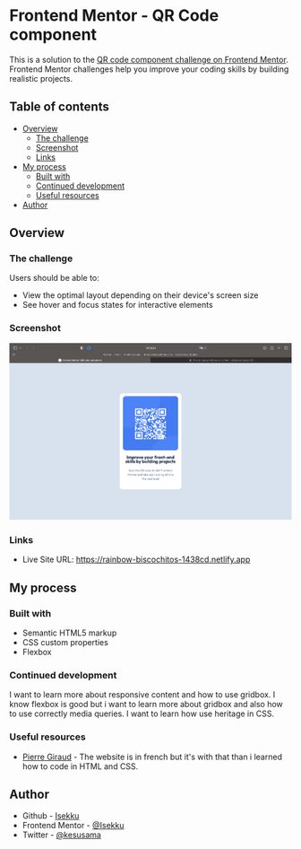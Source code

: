 # Frontend Mentor - QR Code component

This is a solution to the [QR code component challenge on Frontend Mentor](https://www.frontendmentor.io/challenges/qr-code-component-iux_sIO_H). Frontend Mentor challenges help you improve your coding skills by building realistic projects. 

## Table of contents

- [Overview](#overview)
  - [The challenge](#the-challenge)
  - [Screenshot](#screenshot)
  - [Links](#links)
- [My process](#my-process)
  - [Built with](#built-with)
  - [Continued development](#continued-development)
  - [Useful resources](#useful-resources)
- [Author](#author)

## Overview

### The challenge

Users should be able to:

- View the optimal layout depending on their device's screen size
- See hover and focus states for interactive elements

### Screenshot

![](./images/screenshot.png)

### Links

- Live Site URL: https://rainbow-biscochitos-1438cd.netlify.app

## My process

### Built with

- Semantic HTML5 markup
- CSS custom properties
- Flexbox

### Continued development

I want to learn more about responsive content and how to use gridbox. I know flexbox is good but i want to learn more about gridbox and also how to use correctly media queries.
I want to learn how use heritage in CSS.

### Useful resources

- [Pierre Giraud](https://www.pierre-giraud.com/html-css-apprendre-coder-cours/) - The website is in french but it's with that than i learned how to code in HTML and CSS.

## Author

- Github - [Isekku](https://github.com/Isekku)
- Frontend Mentor - [@Isekku](https://www.frontendmentor.io/profile/Isekku)
- Twitter - [@kesusama](https://www.twitter.com/kesusama)
